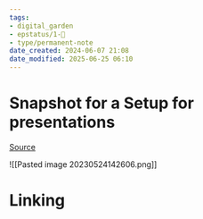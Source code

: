 ```yaml
---
tags: 
- digital_garden
- epstatus/1-🌱
- type/permanent-note
date_created: 2024-06-07 21:08
date_modified: 2025-06-25 06:10
---
```

# Snapshot for a Setup for presentations

[Source](https://www.youtube.com/watch?v=uCbSbokujM8)

![[Pasted image 20230524142606.png]]

# Linking